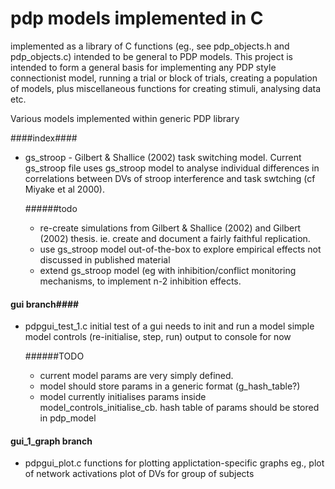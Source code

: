 


pdp models implemented in C
===========================

implemented as a library of C functions (eg., see pdp_objects.h and
pdp_objects.c) intended to be general to PDP models. This project is
intended to form a general basis for implementing any PDP style
connectionist model, running a trial or block of trials, creating a
population of models, plus miscellaneous functions for creating
stimuli, analysing data etc.


Various models implemented within generic PDP library

####index####
* gs_stroop - Gilbert & Shallice (2002) task switching model. Current gs_stroop file uses gs_stroop model to analyse individual differences in correlations between DVs of stroop interference and task swtching (cf Miyake et al 2000). 

  ######todo 
  * re-create simulations from Gilbert & Shallice (2002) and Gilbert (2002) thesis. ie. create and document a fairly faithful replication.
  * use gs_stroop model out-of-the-box to explore empirical effects not discussed in published material
  * extend gs_stroop model (eg with inhibition/conflict monitoring mechanisms, to implement n-2 inhibition effects.


#### gui branch####

* pdpgui_test_1.c
initial test of a gui
needs to init and run a model
simple model controls (re-initialise, step, run)
output to console for now

  ######TODO
  * current model params are very simply defined.
  * model should store params in a generic format (g_hash_table?)
  * model currently initialises params inside model_controls_initialise_cb. hash table of params should be
    stored in pdp_model

#### gui_1_graph branch ####

* pdpgui_plot.c 
functions for plotting applictation-specific graphs
eg., plot of network activations
plot of DVs for group of subjects